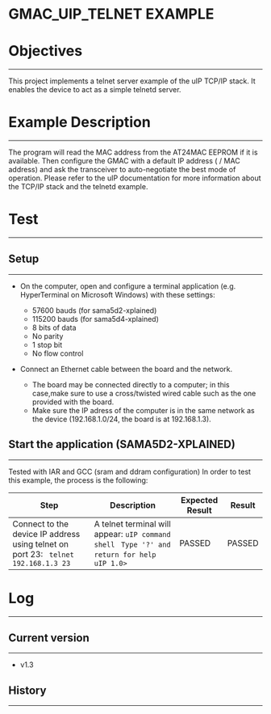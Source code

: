 GMAC_UIP_TELNET EXAMPLE
============

# Objectives
------------
This project implements a telnet server example of the uIP TCP/IP stack. It
enables the device to act as a simple telnetd server.

# Example Description
---------------------
The program will read the MAC address from the AT24MAC EEPROM if it is
available. Then configure the GMAC with a default IP address ( / MAC address)
and ask the transceiver to auto-negotiate the best mode of operation.
Please refer to the uIP documentation for more information about the TCP/IP
stack and the telnetd example.

# Test
------

## Setup
--------
 - On the computer, open and configure a terminal application
(e.g. HyperTerminal on Microsoft Windows) with these settings:

     - 57600 bauds (for sama5d2-xplained)
     - 115200 bauds (for sama5d4-xplained)
     - 8 bits of data
     - No parity
     - 1 stop bit
     - No flow control

 - Connect an Ethernet cable between the board and the network.

     - The board may be connected directly to a computer; in this case,make sure to use a cross/twisted wired cable such as the one provided with the board.
     - Make sure the IP adress of the computer is in the same network as the device (192.168.1.0/24, the board is at 192.168.1.3).

## Start the application (SAMA5D2-XPLAINED)
--------
Tested with IAR and GCC (sram and ddram configuration)
In order to test this example, the process is the following:

Step | Description | Expected Result | Result
-----|-------------|-----------------|-------
Connect to the device IP address using telnet on port 23: `` telnet 192.168.1.3 23`` | A telnet terminal will appear: ``uIP command shell`` `` Type '?' and return for help`` `` uIP 1.0>`` | PASSED | PASSED

# Log
------

## Current version
--------
 - v1.3

## History
--------
